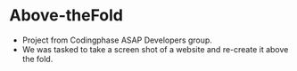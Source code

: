# Above-theFold
- Project from Codingphase ASAP Developers group.
- We was tasked to take a screen shot of a website and re-create it above the fold.
